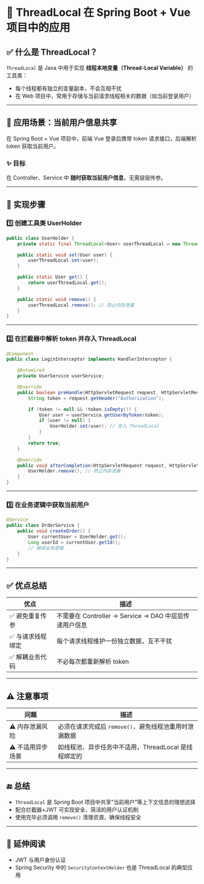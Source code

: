 
# 🧵 ThreadLocal 在 Spring Boot + Vue 项目中的应用

## ✅ 什么是 ThreadLocal？

`ThreadLocal` 是 Java 中用于实现 **线程本地变量（Thread-Local Variable）** 的工具类：

- 每个线程都有独立的变量副本，不会互相干扰
- 在 Web 项目中，常用于存储与当前请求线程相关的数据（如当前登录用户）

---

## 🧩 应用场景：当前用户信息共享

在 Spring Boot + Vue 项目中，前端 Vue 登录后携带 token 请求接口，后端解析 token 获取当前用户。

### ✨ 目标

在 Controller、Service 中 **随时获取当前用户信息**，无需层层传参。

---

## 🔧 实现步骤

### 1️⃣ 创建工具类 UserHolder

```java
public class UserHolder {
    private static final ThreadLocal<User> userThreadLocal = new ThreadLocal<>();

    public static void set(User user) {
        userThreadLocal.set(user);
    }

    public static User get() {
        return userThreadLocal.get();
    }

    public static void remove() {
        userThreadLocal.remove(); // 防止内存泄漏
    }
}
```

---

### 2️⃣ 在拦截器中解析 token 并存入 ThreadLocal

```java
@Component
public class LoginInterceptor implements HandlerInterceptor {

    @Autowired
    private UserService userService;

    @Override
    public boolean preHandle(HttpServletRequest request, HttpServletResponse response, Object handler) {
        String token = request.getHeader("Authorization");

        if (token != null && !token.isEmpty()) {
            User user = userService.getUserByToken(token);
            if (user != null) {
                UserHolder.set(user); // 存入 ThreadLocal
            }
        }
        return true;
    }

    @Override
    public void afterCompletion(HttpServletRequest request, HttpServletResponse response, Object handler, Exception ex) {
        UserHolder.remove(); // 防止内存泄漏
    }
}
```

---

### 3️⃣ 在业务逻辑中获取当前用户

```java
@Service
public class OrderService {
    public void createOrder() {
        User currentUser = UserHolder.get();
        Long userId = currentUser.getId();
        // 继续业务逻辑
    }
}
```

---

## ✅ 优点总结

| 优点 | 描述 |
|------|------|
| ✅ 避免重复传参 | 不需要在 Controller → Service → DAO 中层层传递用户信息 |
| ✅ 与请求线程绑定 | 每个请求线程维护一份独立数据，互不干扰 |
| ✅ 解耦业务代码 | 不必每次都重新解析 token |

---

## ⚠️ 注意事项

| 问题             | 描述 |
|------------------|------|
| ⚠️ 内存泄漏风险   | 必须在请求完成后 `remove()`，避免线程池重用时泄漏数据 |
| ⚠️ 不适用异步场景 | 如线程池、异步任务中不适用，ThreadLocal 是线程绑定的 |

---

## 🔚 总结

- `ThreadLocal` 是 Spring Boot 项目中共享“当前用户”等上下文信息的理想选择
- 配合拦截器+JWT 可实现安全、简洁的用户认证机制
- 使用完毕必须调用 `remove()` 清理资源，确保线程安全

---

## 📘 延伸阅读

- JWT 与用户身份认证
- Spring Security 中的 `SecurityContextHolder` 也是 ThreadLocal 的典型应用
